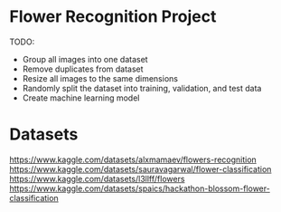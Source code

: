 # Flower Recognition Project

TODO:
- Group all images into one dataset
- Remove duplicates from dataset
- Resize all images to the same dimensions
- Randomly split the dataset into training, validation, and test data
- Create machine learning model

# Datasets
https://www.kaggle.com/datasets/alxmamaev/flowers-recognition
https://www.kaggle.com/datasets/sauravagarwal/flower-classification
https://www.kaggle.com/datasets/l3llff/flowers
https://www.kaggle.com/datasets/spaics/hackathon-blossom-flower-classification